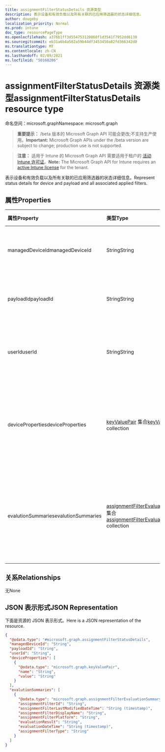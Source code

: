 ```yaml
---
title: assignmentFilterStatusDetails 资源类型
description: 表示设备和有效负载以及所有关联的已应用筛选器的状态详细信息。
author: dougeby
localization_priority: Normal
ms.prod: intune
doc_type: resourcePageType
ms.openlocfilehash: a376b1ff3d554753120860f1d3541f7952dd6130
ms.sourcegitcommit: eb31a6b4a582a59b44df3453450a82fd366342d0
ms.translationtype: MT
ms.contentlocale: zh-CN
ms.lasthandoff: 02/09/2021
ms.locfileid: "50160286"
---
```

# <a name="assignmentfilterstatusdetails-resource-type"></a><span data-ttu-id="d75a7-103">assignmentFilterStatusDetails 资源类型</span><span class="sxs-lookup"><span data-stu-id="d75a7-103">assignmentFilterStatusDetails resource type</span></span>

<span data-ttu-id="d75a7-104">命名空间：microsoft.graph</span><span class="sxs-lookup"><span data-stu-id="d75a7-104">Namespace: microsoft.graph</span></span>

> <span data-ttu-id="d75a7-105">**重要提示：** /beta 版本的 Microsoft Graph API 可能会更改;不支持生产使用。</span><span class="sxs-lookup"><span data-stu-id="d75a7-105">**Important:** Microsoft Graph APIs under the /beta version are subject to change; production use is not supported.</span></span>

> <span data-ttu-id="d75a7-106">**注意：** 适用于 Intune 的 Microsoft Graph API 需要适用于租户的 [活动 Intune 许可证](https://go.microsoft.com/fwlink/?linkid=839381)。</span><span class="sxs-lookup"><span data-stu-id="d75a7-106">**Note:** The Microsoft Graph API for Intune requires an [active Intune license](https://go.microsoft.com/fwlink/?linkid=839381) for the tenant.</span></span>

<span data-ttu-id="d75a7-107">表示设备和有效负载以及所有关联的已应用筛选器的状态详细信息。</span><span class="sxs-lookup"><span data-stu-id="d75a7-107">Represent status details for device and payload and all associated applied filters.</span></span>

## <a name="properties"></a><span data-ttu-id="d75a7-108">属性</span><span class="sxs-lookup"><span data-stu-id="d75a7-108">Properties</span></span>
|<span data-ttu-id="d75a7-109">属性</span><span class="sxs-lookup"><span data-stu-id="d75a7-109">Property</span></span>|<span data-ttu-id="d75a7-110">类型</span><span class="sxs-lookup"><span data-stu-id="d75a7-110">Type</span></span>|<span data-ttu-id="d75a7-111">说明</span><span class="sxs-lookup"><span data-stu-id="d75a7-111">Description</span></span>|
|:---|:---|:---|
|<span data-ttu-id="d75a7-112">managedDeviceId</span><span class="sxs-lookup"><span data-stu-id="d75a7-112">managedDeviceId</span></span>|<span data-ttu-id="d75a7-113">String</span><span class="sxs-lookup"><span data-stu-id="d75a7-113">String</span></span>|<span data-ttu-id="d75a7-114">设备对象的唯一标识符。</span><span class="sxs-lookup"><span data-stu-id="d75a7-114">Unique identifier for the device object.</span></span>|
|<span data-ttu-id="d75a7-115">payloadId</span><span class="sxs-lookup"><span data-stu-id="d75a7-115">payloadId</span></span>|<span data-ttu-id="d75a7-116">String</span><span class="sxs-lookup"><span data-stu-id="d75a7-116">String</span></span>|<span data-ttu-id="d75a7-117">有效负载对象的唯一标识符。</span><span class="sxs-lookup"><span data-stu-id="d75a7-117">Unique identifier for payload object.</span></span>|
|<span data-ttu-id="d75a7-118">userId</span><span class="sxs-lookup"><span data-stu-id="d75a7-118">userId</span></span>|<span data-ttu-id="d75a7-119">String</span><span class="sxs-lookup"><span data-stu-id="d75a7-119">String</span></span>|<span data-ttu-id="d75a7-120">UserId 对象的唯一标识符。</span><span class="sxs-lookup"><span data-stu-id="d75a7-120">Unique identifier for UserId object.</span></span> <span data-ttu-id="d75a7-121">可以是 null</span><span class="sxs-lookup"><span data-stu-id="d75a7-121">Can be null</span></span>|
|<span data-ttu-id="d75a7-122">deviceProperties</span><span class="sxs-lookup"><span data-stu-id="d75a7-122">deviceProperties</span></span>|<span data-ttu-id="d75a7-123">[keyValuePair](../resources/intune-shared-keyvaluepair.md) 集合</span><span class="sxs-lookup"><span data-stu-id="d75a7-123">[keyValuePair](../resources/intune-shared-keyvaluepair.md) collection</span></span>|<span data-ttu-id="d75a7-124">用于在设备签入期间进行筛选器评估的设备属性。</span><span class="sxs-lookup"><span data-stu-id="d75a7-124">Device properties used for filter evaluation during device check-in time.</span></span>|
|<span data-ttu-id="d75a7-125">evalutionSummaries</span><span class="sxs-lookup"><span data-stu-id="d75a7-125">evalutionSummaries</span></span>|<span data-ttu-id="d75a7-126">[assignmentFilterEvaluationSummary](../resources/intune-policyset-assignmentfilterevaluationsummary.md) 集合</span><span class="sxs-lookup"><span data-stu-id="d75a7-126">[assignmentFilterEvaluationSummary](../resources/intune-policyset-assignmentfilterevaluationsummary.md) collection</span></span>|<span data-ttu-id="d75a7-127">与设备和负载关联的每个筛选器的评估结果摘要</span><span class="sxs-lookup"><span data-stu-id="d75a7-127">Evaluation result summaries for each filter associated to device and payload</span></span>|

## <a name="relationships"></a><span data-ttu-id="d75a7-128">关系</span><span class="sxs-lookup"><span data-stu-id="d75a7-128">Relationships</span></span>
<span data-ttu-id="d75a7-129">无</span><span class="sxs-lookup"><span data-stu-id="d75a7-129">None</span></span>

## <a name="json-representation"></a><span data-ttu-id="d75a7-130">JSON 表示形式</span><span class="sxs-lookup"><span data-stu-id="d75a7-130">JSON Representation</span></span>
<span data-ttu-id="d75a7-131">下面是资源的 JSON 表示形式。</span><span class="sxs-lookup"><span data-stu-id="d75a7-131">Here is a JSON representation of the resource.</span></span>
<!-- {
  "blockType": "resource",
  "@odata.type": "microsoft.graph.assignmentFilterStatusDetails"
}
-->
``` json
{
  "@odata.type": "#microsoft.graph.assignmentFilterStatusDetails",
  "managedDeviceId": "String",
  "payloadId": "String",
  "userId": "String",
  "deviceProperties": [
    {
      "@odata.type": "microsoft.graph.keyValuePair",
      "name": "String",
      "value": "String"
    }
  ],
  "evalutionSummaries": [
    {
      "@odata.type": "microsoft.graph.assignmentFilterEvaluationSummary",
      "assignmentFilterId": "String",
      "assignmentFilterLastModifiedDateTime": "String (timestamp)",
      "assignmentFilterDisplayName": "String",
      "assignmentFilterPlatform": "String",
      "evaluationResult": "String",
      "evaluationDateTime": "String (timestamp)",
      "assignmentFilterType": "String"
    }
  ]
}
```




